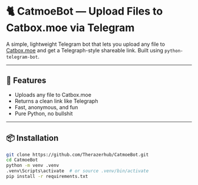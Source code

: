 # 🐈 CatmoeBot — Upload Files to Catbox.moe via Telegram

A simple, lightweight Telegram bot that lets you upload any file to [Catbox.moe](https://catbox.moe) and get a Telegraph-style shareable link. Built using `python-telegram-bot`.

---

## 🚀 Features

- Uploads any file to Catbox.moe
- Returns a clean link like Telegraph
- Fast, anonymous, and fun
- Pure Python, no bullshit

---

## 📦 Installation

```bash
git clone https://github.com/Therazerhub/CatmoeBot.git
cd CatmoeBot
python -m venv .venv
.venv\Scripts\activate  # or source .venv/bin/activate
pip install -r requirements.txt
